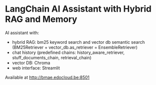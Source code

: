 # LangChain AI Assistant with Hybrid RAG and Memory

AI assistant with:
- hybrid RAG: bm25 keyword search and vector db semantic search (BM25Retriever + vector_db.as_retriever = EnsembleRetriever)
- chat history (predefined chains: history_aware_retriever, stuff_documents_chain, retrieval_chain)
- vector DB: Chroma
- web interface: Streamlit

Available at http://bmae.edocloud.be:8501
